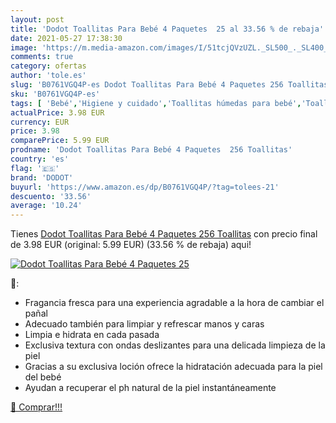 ```yaml
---
layout: post
title: 'Dodot Toallitas Para Bebé 4 Paquetes  25 al 33.56 % de rebaja'
date: 2021-05-27 17:38:30
image: 'https://m.media-amazon.com/images/I/51tcjQVzUZL._SL500_._SL400_.jpg'
comments: true
category: ofertas
author: 'tole.es'
slug: 'B0761VGQ4P-es Dodot Toallitas Para Bebé 4 Paquetes 256 Toallitas'
sku: 'B0761VGQ4P-es'
tags: [ 'Bebé','Higiene y cuidado','Toallitas húmedas para bebé','Toallitas y accesorios para bebé','bebé','dodot', ]
actualPrice: 3.98 EUR
currency: EUR
price: 3.98
comparePrice: 5.99 EUR
prodname: 'Dodot Toallitas Para Bebé 4 Paquetes  256 Toallitas'
country: 'es'
flag: '🇪🇸'
brand: 'DODOT'
buyurl: 'https://www.amazon.es/dp/B0761VGQ4P/?tag=tolees-21'
descuento: '33.56'
average: '10.24'
---
```


Tienes [Dodot Toallitas Para Bebé 4 Paquetes  256 Toallitas](https://www.amazon.es/dp/B0761VGQ4P/?tag=tolees-21) con precio final de  3.98 EUR (original: 5.99 EUR) (33.56 %  de rebaja) aqui!

[![Dodot Toallitas Para Bebé 4 Paquetes  25](https://m.media-amazon.com/images/I/51tcjQVzUZL._SL500_._SL400_.jpg)](https://www.amazon.es/dp/B0761VGQ4P/?tag=tolees-21)

🔎:

- Fragancia fresca para una experiencia agradable a la hora de cambiar el pañal
- Adecuado también para limpiar y refrescar manos y caras
- Limpia e hidrata en cada pasada
- Exclusiva textura con ondas deslizantes para una delicada limpieza de la piel
- Gracias a su exclusiva loción ofrece la hidratación adecuada para la piel del bebé
- Ayudan a recuperar el ph natural de la piel instantáneamente

[🛒 Comprar!!!](https://www.amazon.es/dp/B0761VGQ4P/?tag=tolees-21)
